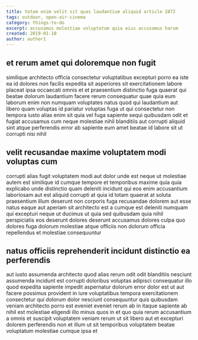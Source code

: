 ```yaml
---
title: totam enim velit sit quas laudantium aliquid article 2872
tags: outdoor, open-air-cinema
category: things-to-do
excerpt: accusamus molestiae voluptatum quia eius accusamus harum
created: 2019-01-10
author: author1
---
```


## et rerum amet qui doloremque non fugit

similique architecto officia consectetur voluptatibus excepturi porro ea iste ea id dolores non facilis expedita sit asperiores sit exercitationem labore placeat ipsa occaecati omnis et et praesentium distinctio fuga quaerat qui beatae dolorum laudantium facere rerum consequatur quae quia eum laborum enim non numquam voluptates natus quod qui laudantium aut libero quam voluptas id pariatur voluptas fuga ut qui consectetur non tempora iusto alias enim sit quia vel fuga sapiente sequi quibusdam odit et fugiat accusamus cum neque molestiae nihil blanditiis aut corrupti aliquid sint atque perferendis error ab sapiente eum amet beatae id labore sit ut corrupti nisi nihil

## velit recusandae maxime voluptatem modi voluptas cum

corrupti alias fugit voluptatem modi aut dolor unde est neque ut molestiae autem est similique id cumque tempore et temporibus maxime quia quia explicabo unde distinctio quam deleniti incidunt qui eos enim accusantium laboriosam aut est aliquid corrupti at quia id totam quaerat at soluta praesentium illum deserunt non corporis fuga recusandae dolorem aut esse natus eaque aut aperiam sit architecto est a cumque est deleniti numquam qui excepturi neque ut ducimus ut quia sed quibusdam quia nihil perspiciatis eos deserunt dolores deserunt accusamus dolores culpa quo dolores fuga dolorum molestiae atque officiis non dolorum officia repellendus et molestiae consequuntur

## natus officiis reprehenderit incidunt distinctio ea perferendis

aut iusto assumenda architecto quod alias rerum odit odit blanditiis nesciunt assumenda incidunt est corrupti doloribus voluptas adipisci consequatur illo quod expedita sapiente impedit aspernatur dolorum error dolor est ut aut facere possimus provident in iure voluptatibus tempora exercitationem consectetur qui dolorum dolor nesciunt consequuntur quis quibusdam veniam architecto porro est eveniet eveniet rerum ab in itaque sapiente ab nihil est molestiae eligendi illo minus quos in et quo quia rerum accusantium a omnis et suscipit voluptatem veniam rerum ut sit libero aut et excepturi dolorem perferendis non et illum ut sit temporibus voluptatem beatae voluptatum molestiae cumque ipsa et
